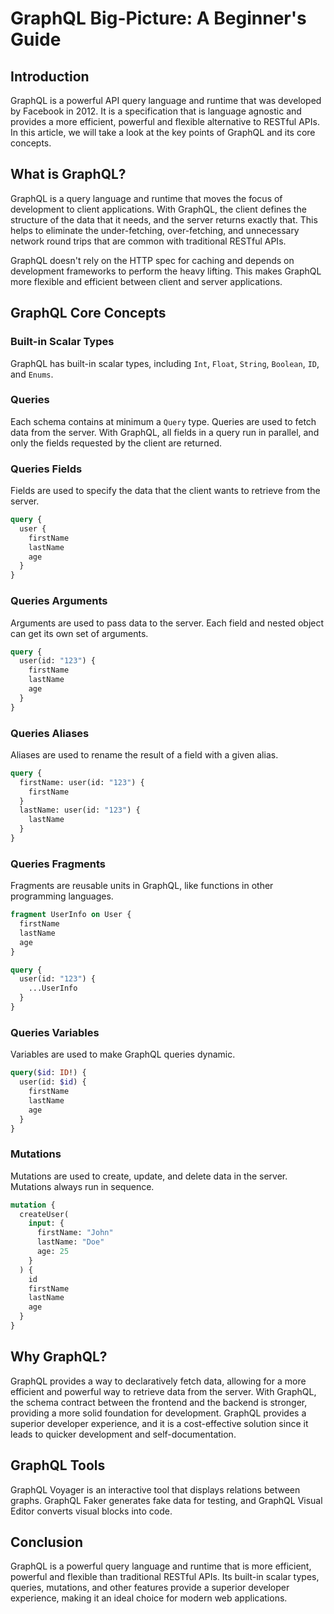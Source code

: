 # GraphQL Big-Picture: A Beginner's Guide

## Introduction

GraphQL is a powerful API query language and runtime that was developed by Facebook in 2012. It is a specification that is language agnostic and provides a more efficient, powerful and flexible alternative to RESTful APIs. In this article, we will take a look at the key points of GraphQL and its core concepts.

## What is GraphQL?

GraphQL is a query language and runtime that moves the focus of development to client applications. With GraphQL, the client defines the structure of the data that it needs, and the server returns exactly that. This helps to eliminate the under-fetching, over-fetching, and unnecessary network round trips that are common with traditional RESTful APIs.

GraphQL doesn't rely on the HTTP spec for caching and depends on development frameworks to perform the heavy lifting. This makes GraphQL more flexible and efficient between client and server applications.

## GraphQL Core Concepts

### Built-in Scalar Types

GraphQL has built-in scalar types, including `Int`, `Float`, `String`, `Boolean`, `ID`, and `Enums`.

### Queries

Each schema contains at minimum a `Query` type. Queries are used to fetch data from the server. With GraphQL, all fields in a query run in parallel, and only the fields requested by the client are returned.

### Queries Fields

Fields are used to specify the data that the client wants to retrieve from the server.

```graphql
query {
  user {
    firstName
    lastName
    age
  }
}
```

### Queries Arguments

Arguments are used to pass data to the server. Each field and nested object can get its own set of arguments.

```graphql
query {
  user(id: "123") {
    firstName
    lastName
    age
  }
}
```

### Queries Aliases

Aliases are used to rename the result of a field with a given alias.

```graphql
query {
  firstName: user(id: "123") {
    firstName
  }
  lastName: user(id: "123") {
    lastName
  }
}
```

### Queries Fragments

Fragments are reusable units in GraphQL, like functions in other programming languages.

```graphql
fragment UserInfo on User {
  firstName
  lastName
  age
}

query {
  user(id: "123") {
    ...UserInfo
  }
}
```

### Queries Variables

Variables are used to make GraphQL queries dynamic.

```graphql
query($id: ID!) {
  user(id: $id) {
    firstName
    lastName
    age
  }
}
```

### Mutations

Mutations are used to create, update, and delete data in the server. Mutations always run in sequence.

```graphql
mutation {
  createUser(
    input: {
      firstName: "John"
      lastName: "Doe"
      age: 25
    }
  ) {
    id
    firstName
    lastName
    age
  }
}
```

## Why GraphQL?

GraphQL provides a way to declaratively fetch data, allowing for a more efficient and powerful way to retrieve data from the server. With GraphQL, the schema contract between the frontend and the backend is stronger, providing a more solid foundation for development. GraphQL provides a superior developer experience, and it is a cost-effective solution since it leads to quicker development and self-documentation.

## GraphQL Tools

GraphQL Voyager is an interactive tool that displays relations between graphs. GraphQL Faker generates fake data for testing, and GraphQL Visual Editor converts visual blocks into code.

## Conclusion

GraphQL is a powerful query language and runtime that is more efficient, powerful and flexible than traditional RESTful APIs. Its built-in scalar types, queries, mutations, and other features provide a superior developer experience, making it an ideal choice for modern web applications.